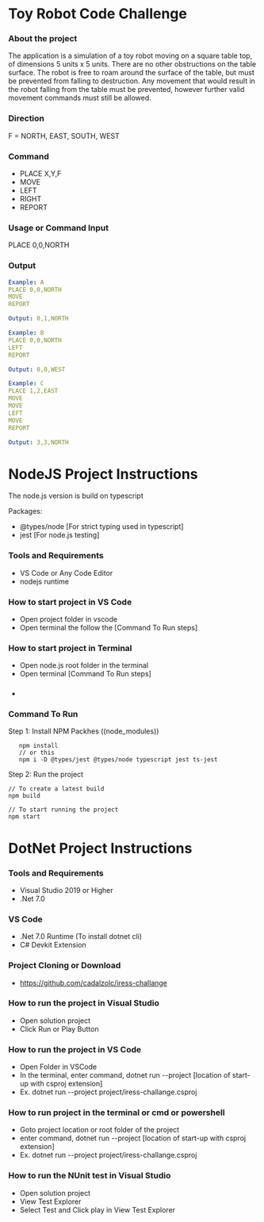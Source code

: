 # Toy Robot Code Challenge

### About the project

The application is a simulation of a toy robot moving on a square table top, of dimensions 5 units x 5 units. There are no
other obstructions on the table surface. The robot is free to roam around the surface of the table, but must be prevented
from falling to destruction. Any movement that would result in the robot falling from the table must be prevented,
however further valid movement commands must still be allowed.

### Direction

F = NORTH, EAST, SOUTH, WEST

### Command

- PLACE X,Y,F
- MOVE
- LEFT
- RIGHT
- REPORT

### Usage or Command Input

PLACE 0,0,NORTH

### Output

```yaml
Example: A
PLACE 0,0,NORTH
MOVE
REPORT

Output: 0,1,NORTH

Example: B
PLACE 0,0,NORTH
LEFT
REPORT

Output: 0,0,WEST

Example: C
PLACE 1,2,EAST
MOVE
MOVE
LEFT
MOVE
REPORT

Output: 3,3,NORTH
```

# NodeJS Project Instructions

The node.js version is build on typescript

Packages:

- @types/node [For strict typing used in typescript]
- jest [For node.js testing]

### Tools and Requirements

- VS Code or Any Code Editor
- nodejs runtime

### How to start project in VS Code

- Open project folder in vscode
- Open terminal the follow the [Command To Run steps]

### How to start project in Terminal

- Open node.js root folder in the terminal
- Open terminal [Command To Run steps]

###

-

### Command To Run

Step 1:
Install NPM Packhes ((node_modules))

```node
   npm install
   // or this
   npm i -D @types/jest @types/node typescript jest ts-jest
```

Step 2:
Run the project

```
// To create a latest build
npm build

// To start running the project
npm start
```

# DotNet Project Instructions

### Tools and Requirements

- Visual Studio 2019 or Higher
- .Net 7.0

### VS Code

- .Net 7.0 Runtime (To install dotnet cli)
- C# Devkit Extension

### Project Cloning or Download

- https://github.com/cadalzolc/iress-challange

### How to run the project in Visual Studio

- Open solution project
- Click Run or Play Button

### How to run the project in VS Code

- Open Folder in VSCode
- In the terminal, enter command, dotnet run --project [location of start-up with csproj extension]
- Ex. dotnet run --project project/iress-challange.csproj

### How to run project in the terminal or cmd or powershell

- Goto project location or root folder of the project
- enter command, dotnet run --project [location of start-up with csproj extension]
- Ex. dotnet run --project project/iress-challange.csproj

### How to run the NUnit test in Visual Studio

- Open solution project
- View Test Explorer
- Select Test and Click play in View Test Explorer
